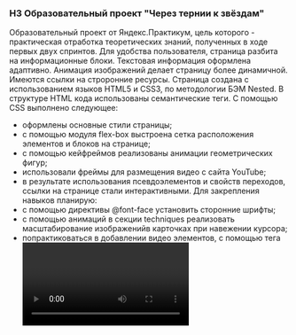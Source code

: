 ### H3 Образовательный проект "Через тернии к звёздам"
Образовательный проект от Яндекс.Практикум, цель которого - практическая отработка теоретических знаний, полученных в ходе первых двух спринтов. Для удобства пользователя, страница разбита на информационные блоки. Текстовая информация оформлена адаптивно. Анимация изображений делает страницу более динамичной. Имеются ссылки на строронние ресурсы.
Страница создана с использованием языков HTML5 и CSS3, по методологии БЭМ Nested. В структуре HTML кода использованы семантические теги. С помощью CSS выполнено следующее:
* оформлены основные стили страницы;
* с помощью модуля flex-box выстроена сетка расположения элементов и блоков на странице;
* с помощью кейфреймов реализованы анимации геометрических фигур;
* использовали фреймы для размещения видео с сайта YouTube;
* в результате использования псевдоэлементов и свойств переходов, ссылки на странице стали интерактивными.
Для закрепления навыков планирую:
* с помощью директивы @font-face установить сторонние шрифты;
* c помощью анимаций  в секции techniques реализовать масштабирование изображенийв карточках при навежении курсора;
* попрактиковаться в добавлении видео элементов, с помощью тега <video> в секции video.
